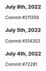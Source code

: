 ### July 8th, 2022

Commit #211358

### July 5th, 2022

Commit #314353


### July 4th, 2022

Commit #72281
